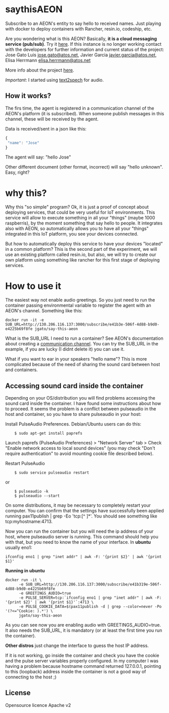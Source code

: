 # saythisAEON

Subscribe to an AEON's entity to say hello to received names. Just playing with docker to deploy containers with Rancher, resin.io, codeship, etc. 

Are you wondering what is this AEON? Basically, **it is a cloud messaging service (pub/sub)**. Try it [here](http://130.206.116.137:8000/). If this instance is no longer working contact with the developers for further information and current status of the project: Jose Gato Luis <jose.gato@atos.net>, Javier Garcia <javier.garcia@atos.net>, Elisa Herrmann <elisa.herrmann@atos.net> 

More info about the project [here](https://gitlab.atosresearch.eu/ari/aeon-api).

*Important*: I started using [text2spech](https://github.com/resin-io/text2speech) for audio.


## How it works?

The firs time, the agent is registered in a communication channel of the AEON's platform (it is subscribed). When someone publish messages in this channel, these will be received by the agent.

Data is received/sent in a json like this:

```javascript
{
 "name": "Jose"
}

```
The agent will say: "hello Jose"

Other different document (other format, incorrect) will say "hello unknown". Easy, right?

# why this?

Why this "so simple" program? Ok, it is just a proof of concept about deploying services, that could be very useful for IoT environments. This service will allow to execute something in all your "things" (maybe 1000 raspberris), by the moment something that say hello to people. It integrates also with AEON, so automatically allows you to have all your "things" integrated in this IoT platform, you see your devices connected.

But how to automatically deploy this service to have your devices "located" in a common platform? This is the second part of the experiment, we will use an existing platform called resin.io, but also, we will try to create our own platform using something like rancher for this first stage of deploying services.

# How to use it

The easiest way not enable audio greetings. So you just need to run the container passing environmental variable to register
the agent with an AEON's channel. Something like this:

```
docker run -it -e SUB_URL=http://130.206.116.137:3000/subscribe/e41b3e-506f-4d88-b9d0-e4225b69f8fe jgato/say-this-aeon
```
What is the SUB_URL I need to run a container? See AEON's documentation about creating a [communication channel](http://130.206.116.137:3000/public/doc/html/quickstart/getachannel.html#documentation-tutorial-getchannel). You can try the SUB_URL in the example, if you are lucky (I didnt delete it) you can use it.

What if you want to ear in your speakers "hello name"? This is more complicated because of the need of sharing the sound card between host and containers. 

## Accessing sound card inside the container

Depending on your OS/distribution you will find problems accessing the sound card inside the container. I have found some instructions about how to proceed. It seems the problem is a conflict between pulseaudio in the host and container, so you have to share pulseaudio in your host:



Install PulseAudio Preferences. Debian/Ubuntu users can do this:

```
    $ sudo apt-get install paprefs
```

Launch paprefs (PulseAudio Preferences) > "Network Server" tab > Check "Enable network access to local sound devices" (you may check "Don't require authentication" to avoid mounting cookie file described below).

Restart PulseAudio

```
    $ sudo service pulseaudio restart
```

or

``` 
    $ pulseaudio -k
    $ pulseaudio --start
```

On some distributions, it may be necessary to completely restart your computer. You can confirm that the settings have successfully been applied running pax11publish | grep -Eo 'tcp:[^ ]*'. You should see something like tcp:myhostname:4713.

Now you can run the container but you will need the ip address of your host, where pulseaudio server is running. This command should help you with that, but you need to know the name of your interface. In **ubuntu** usually eno1:

```
ifconfig eno1 | grep "inet addr" | awk -F: '{print $2}' | awk '{print $1}'

```


**Running in ubuntu**

``` 
docker run -it \
      -e SUB_URL=http://130.206.116.137:3000/subscribe/e41b319e-506f-4d88-b9d0-e4225b69f8fe
      -e GREETINGS_AUDIO=true
      -e PULSE_SERVER=tcp:`ifconfig eno1 | grep "inet addr" | awk -F: '{print $2}' | awk '{print $1}'`:4713 \
      -e PULSE_COOKIE_DATA=$(pax11publish -d | grep --color=never -Po '(?<=^Cookie: ).*') \
      jgato/say-this-aeon 
```

As you can see now you are enabling audio with GREETINGS_AUDIO=true. It also needs the SUB_URL, it is mandatory (or at least the first time you run the container).

**Other distros** just change the interface to guess the host IP address. 


If it is not working, go inside the container and check you have the cookie and the pulse server variables properly configured. In my computer I was having a problem because hostname command returned 127.0.0.1, pointing to this (loopback) address inside the container is not a good way of connecting to the host ;)


## License

Opensource licence Apache v2
